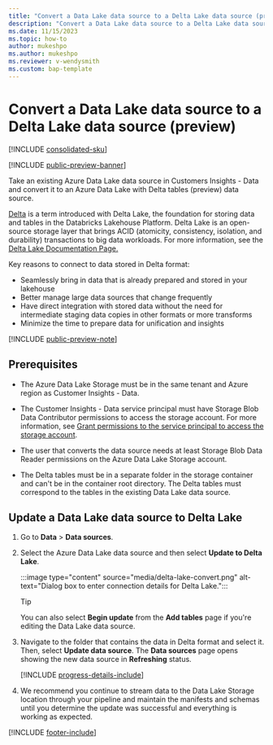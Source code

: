 ```yaml
---
title: "Convert a Data Lake data source to a Delta Lake data source (preview)"
description: "Convert a Data Lake data source to a Delta Lake data source in Customer Insights - Data."
ms.date: 11/15/2023
ms.topic: how-to
author: mukeshpo
ms.author: mukeshpo
ms.reviewer: v-wendysmith
ms.custom: bap-template
---
```


# Convert a Data Lake data source to a Delta Lake data source (preview)

[!INCLUDE [consolidated-sku](./includes/consolidated-sku.md)]

[!INCLUDE [public-preview-banner](./includes/public-preview-banner.md)]

Take an existing Azure Data Lake data source in Customers Insights - Data and convert it to an Azure Data Lake with Delta tables (preview) data source.

[Delta](https://go.microsoft.com/fwlink/?linkid=2248260) is a term introduced with Delta Lake, the foundation for storing data and tables in the Databricks Lakehouse Platform. Delta Lake is an open-source storage layer that brings ACID (atomicity, consistency, isolation, and durability) transactions to big data workloads. For more information, see the [Delta Lake Documentation Page.](https://docs.delta.io/latest/delta-intro.html)

Key reasons to connect to data stored in Delta format:

- Seamlessly bring in data that is already prepared and stored in your lakehouse
- Better manage large data sources that change frequently
- Have direct integration with stored data without the need for intermediate staging data copies in other formats or more transforms
- Minimize the time to prepare data for unification and insights

[!INCLUDE [public-preview-note](./includes/public-preview-note.md)]

## Prerequisites

- The Azure Data Lake Storage must be in the same tenant and Azure region as Customer Insights - Data.

- The Customer Insights - Data service principal must have Storage Blob Data Contributor permissions to access the storage account. For more information, see [Grant permissions to the service principal to access the storage account](connect-service-principal.md#grant-permissions-to-the-service-principal-to-access-the-storage-account).

- The user that converts the data source needs at least Storage Blob Data Reader permissions on the Azure Data Lake Storage account.

- The Delta tables must be in a separate folder in the storage container and can't be in the container root directory. The Delta tables must correspond to the tables in the existing Data Lake data source.

## Update a Data Lake data source to Delta Lake

1. Go to **Data** > **Data sources**.

1. Select the Azure Data Lake data source and then select **Update to Delta Lake**.

   :::image type="content" source="media/delta-lake-convert.png" alt-text="Dialog box to enter connection details for Delta Lake.":::

   > [!TIP]
   > You can also select **Begin update** from the **Add tables** page if you're editing the Data Lake data source.

1. Navigate to the folder that contains the data in Delta format and select it. Then, select **Update data source**. The **Data sources** page opens showing the new data source in **Refreshing** status.

   [!INCLUDE [progress-details-include](includes/progress-details-pane.md)]

1. We recommend you continue to stream data to the Data Lake Storage location through your pipeline and maintain the manifests and schemas until you determine the update was successful and everything is working as expected.

[!INCLUDE [footer-include](includes/footer-banner.md)]
